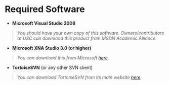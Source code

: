 # Required Software #

  * **Microsoft Visual Studio 2008**

> _You should have your own copy of this software.  Owners/contributors at USC can download this product from MSDN Academic Alliance._

  * **Microsoft XNA Studio 3.0 (or higher)**

> _You can download this from Microsoft [here](http://www.microsoft.com/downloads/details.aspx?displaylang=en&FamilyID=7d70d6ed-1edd-4852-9883-9a33c0ad8fee)._

  * **TortoiseSVN** (or any other SVN client)

> _You can download TortoiseSVN from its main website [here](http://tortoisesvn.net/downloads)._